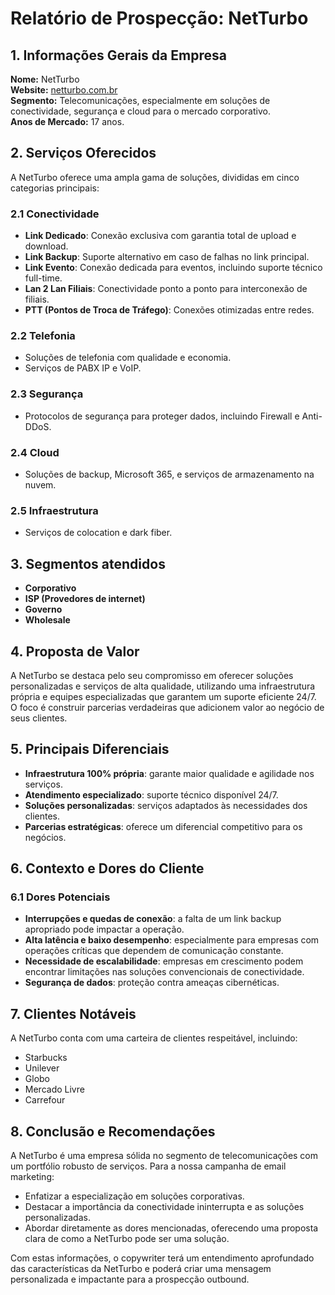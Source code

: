 # Relatório de Prospecção: NetTurbo

## 1. Informações Gerais da Empresa
**Nome:** NetTurbo  
**Website:** [netturbo.com.br](https://netturbo.com.br)  
**Segmento:** Telecomunicações, especialmente em soluções de conectividade, segurança e cloud para o mercado corporativo.  
**Anos de Mercado:** 17 anos.

## 2. Serviços Oferecidos
A NetTurbo oferece uma ampla gama de soluções, divididas em cinco categorias principais:

### 2.1 Conectividade
- **Link Dedicado**: Conexão exclusiva com garantia total de upload e download.
- **Link Backup**: Suporte alternativo em caso de falhas no link principal.
- **Link Evento**: Conexão dedicada para eventos, incluindo suporte técnico full-time.
- **Lan 2 Lan Filiais**: Conectividade ponto a ponto para interconexão de filiais.
- **PTT (Pontos de Troca de Tráfego)**: Conexões otimizadas entre redes.

### 2.2 Telefonia
- Soluções de telefonia com qualidade e economia.
- Serviços de PABX IP e VoIP.

### 2.3 Segurança
- Protocolos de segurança para proteger dados, incluindo Firewall e Anti-DDoS.

### 2.4 Cloud
- Soluções de backup, Microsoft 365, e serviços de armazenamento na nuvem.

### 2.5 Infraestrutura
- Serviços de colocation e dark fiber.

## 3. Segmentos atendidos
- **Corporativo**
- **ISP (Provedores de internet)**
- **Governo**
- **Wholesale**

## 4. Proposta de Valor
A NetTurbo se destaca pelo seu compromisso em oferecer soluções personalizadas e serviços de alta qualidade, utilizando uma infraestrutura própria e equipes especializadas que garantem um suporte eficiente 24/7. O foco é construir parcerias verdadeiras que adicionem valor ao negócio de seus clientes.

## 5. Principais Diferenciais
- **Infraestrutura 100% própria**: garante maior qualidade e agilidade nos serviços.
- **Atendimento especializado**: suporte técnico disponível 24/7.
- **Soluções personalizadas**: serviços adaptados às necessidades dos clientes.
- **Parcerias estratégicas**: oferece um diferencial competitivo para os negócios.

## 6. Contexto e Dores do Cliente
### 6.1 Dores Potenciais
- **Interrupções e quedas de conexão**: a falta de um link backup apropriado pode impactar a operação.
- **Alta latência e baixo desempenho**: especialmente para empresas com operações críticas que dependem de comunicação constante.
- **Necessidade de escalabilidade**: empresas em crescimento podem encontrar limitações nas soluções convencionais de conectividade.
- **Segurança de dados**: proteção contra ameaças cibernéticas.

## 7. Clientes Notáveis
A NetTurbo conta com uma carteira de clientes respeitável, incluindo:
- Starbucks
- Unilever
- Globo
- Mercado Livre
- Carrefour

## 8. Conclusão e Recomendações
A NetTurbo é uma empresa sólida no segmento de telecomunicações com um portfólio robusto de serviços. Para a nossa campanha de email marketing:
- Enfatizar a especialização em soluções corporativas.
- Destacar a importância da conectividade ininterrupta e as soluções personalizadas.
- Abordar diretamente as dores mencionadas, oferecendo uma proposta clara de como a NetTurbo pode ser uma solução.

Com estas informações, o copywriter terá um entendimento aprofundado das características da NetTurbo e poderá criar uma mensagem personalizada e impactante para a prospecção outbound.